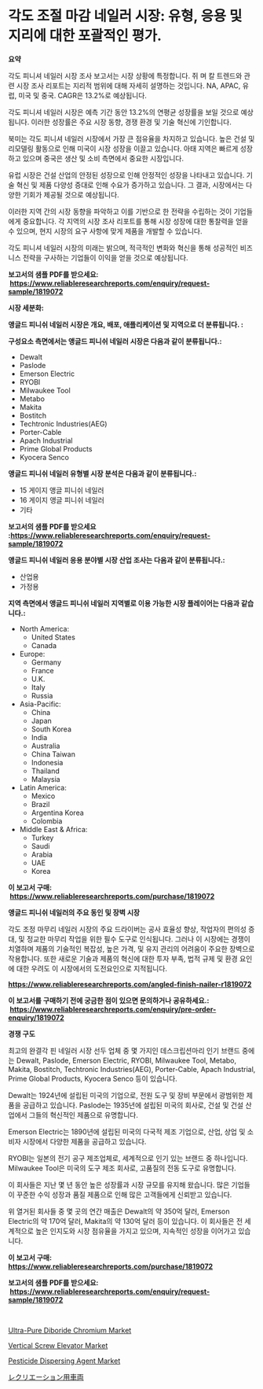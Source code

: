 <p><h1>각도 조절 마감 네일러 시장: 유형, 응용 및 지리에 대한 포괄적인 평가.</h1></p><p><strong>요약</strong></p>
<p><p>각도 피니셔 네일러 시장 조사 보고서는 시장 상황에 특정합니다. 쥐 며 칼 트렌드와 관련 시장 조사 리포트는 지리적 범위에 대해 자세히 설명하는 것입니다. NA, APAC, 유럽, 미국 및 중국. CAGR은 13.2%로 예상됩니다.</p><p>각도 피니셔 네일러 시장은 예측 기간 동안 13.2%의 연평균 성장률을 보일 것으로 예상됩니다. 이러한 성장률은 주요 시장 동향, 경쟁 환경 및 기술 혁신에 기인합니다.</p><p>북미는 각도 피니셔 네일러 시장에서 가장 큰 점유율을 차지하고 있습니다. 높은 건설 및 리모델링 활동으로 인해 미국이 시장 성장을 이끌고 있습니다. 아태 지역은 빠르게 성장하고 있으며 중국은 생산 및 소비 측면에서 중요한 시장입니다.</p><p>유럽 시장은 건설 산업의 안정된 성장으로 인해 안정적인 성장을 나타내고 있습니다. 기술 혁신 및 제품 다양성 증대로 인해 수요가 증가하고 있습니다. 그 결과, 시장에서는 다양한 기회가 제공될 것으로 예상됩니다.</p><p>이러한 지역 간의 시장 동향을 파악하고 이를 기반으로 한 전략을 수립하는 것이 기업들에게 중요합니다. 각 지역의 시장 조사 리포트를 통해 시장 성장에 대한 통찰력을 얻을 수 있으며, 현지 시장의 요구 사항에 맞게 제품을 개발할 수 있습니다.</p><p>각도 피니셔 네일러 시장의 미래는 밝으며, 적극적인 변화와 혁신을 통해 성공적인 비즈니스 전략을 구사하는 기업들이 이익을 얻을 것으로 예상됩니다.</p></p>
<p><strong>보고서의 샘플 PDF를 받으세요: &nbsp;<a href="https://www.reliableresearchreports.com/enquiry/request-sample/1819072">https://www.reliableresearchreports.com/enquiry/request-sample/1819072</a></strong></p>
<p><strong>시장 세분화:</strong></p>
<p><strong> 앵글드 피니쉬 네일러 시장은 개요, 배포, 애플리케이션 및 지역으로 더 분류됩니다. :</strong></p>
<p><strong>구성요소 측면에서는 앵글드 피니쉬 네일러 시장은 다음과 같이 분류됩니다.:</strong></p>
<p><ul><li>Dewalt</li><li>Paslode</li><li>Emerson Electric</li><li>RYOBI</li><li>Milwaukee Tool</li><li>Metabo</li><li>Makita</li><li>Bostitch</li><li>Techtronic Industries(AEG)</li><li>Porter-Cable</li><li>Apach Industrial</li><li>Prime Global Products</li><li>Kyocera Senco</li></ul></p>
<p><strong> 앵글드 피니쉬 네일러 유형별 시장 분석은 다음과 같이 분류됩니다.:</strong></p>
<p><ul><li>15 게이지 앵글 피니쉬 네일러</li><li>16 게이지 앵글 피니쉬 네일러</li><li>기타</li></ul></p>
<p><strong>보고서의 샘플 PDF를 받으세요 :<a href="https://www.reliableresearchreports.com/enquiry/request-sample/1819072">https://www.reliableresearchreports.com/enquiry/request-sample/1819072</a></strong></p>
<p><strong> 앵글드 피니쉬 네일러 응용 분야별 시장 산업 조사는 다음과 같이 분류됩니다.:</strong></p>
<p><ul><li>산업용</li><li>가정용</li></ul></p>
<p><strong>지역 측면에서 앵글드 피니쉬 네일러 지역별로 이용 가능한 시장 플레이어는 다음과 같습니다.:</strong></p>
<p><ul>
    <li>
        North America:
        <ul>
            <li>United States</li>
            <li>Canada</li>
        </ul>
    </li>
    <li>
        Europe:
        <ul>
            <li>Germany</li>
            <li>France</li>
            <li>U.K.</li>
            <li>Italy</li>
            <li>Russia</li>
        </ul>
    </li>
    <li>
        Asia-Pacific:
        <ul>
            <li>China</li>
            <li>Japan</li>
            <li>South Korea</li>
            <li>India</li>
            <li>Australia</li>
            <li>China Taiwan</li>
            <li>Indonesia</li>
            <li>Thailand</li>
            <li>Malaysia</li>
        </ul>
    </li>
    <li>
        Latin America:
        <ul>
            <li>Mexico</li>
            <li>Brazil</li>
            <li>Argentina Korea</li>
            <li>Colombia</li>
        </ul>
    </li>
    <li>
        Middle East & Africa:
        <ul>
            <li>Turkey</li>
            <li>Saudi</li>
            <li>Arabia</li>
            <li>UAE</li>
            <li>Korea</li>
        </ul>
    </li>
    </ul></p>
<p><strong>이 보고서 구매: &nbsp;<a href="https://www.reliableresearchreports.com/purchase/1819072">https://www.reliableresearchreports.com/purchase/1819072</a></strong></p>
<p><strong>앵글드 피니쉬 네일러의 주요 동인 및 장벽 시장</strong></p>
<p><p>각도 조정 마무리 네일러 시장의 주요 드라이버는 공사 효율성 향상, 작업자의 편의성 증대, 및 정교한 마무리 작업을 위한 필수 도구로 인식됩니다. 그러나 이 시장에는 경쟁이 치열하며 제품의 기술적인 복잡성, 높은 가격, 및 유지 관리의 어려움이 주요한 장벽으로 작용합니다. 또한 새로운 기술과 제품의 혁신에 대한 투자 부족, 법적 규제 및 환경 요인에 대한 우려도 이 시장에서의 도전요인으로 지적됩니다.</p></p>
<p><strong><a href="https://www.reliableresearchreports.com/angled-finish-nailer-r1819072">https://www.reliableresearchreports.com/angled-finish-nailer-r1819072</a></strong></p>
<p><strong>이 보고서를 구매하기 전에 궁금한 점이 있으면 문의하거나 공유하세요.: &nbsp;<a href="https://www.reliableresearchreports.com/enquiry/pre-order-enquiry/1819072">https://www.reliableresearchreports.com/enquiry/pre-order-enquiry/1819072</a></strong></p>
<p><strong>경쟁 구도</strong></p>
<p><p>최고의 완결각 핀 네일러 시장 선두 업체 중 몇 가지인 데스크립션마리 인기 브랜드 중에는 Dewalt, Paslode, Emerson Electric, RYOBI, Milwaukee Tool, Metabo, Makita, Bostitch, Techtronic Industries(AEG), Porter-Cable, Apach Industrial, Prime Global Products, Kyocera Senco 등이 있습니다.</p><p>Dewalt는 1924년에 설립된 미국의 기업으로, 전원 도구 및 장비 부문에서 광범위한 제품을 공급하고 있습니다. Paslode는 1935년에 설립된 미국의 회사로, 건설 및 건설 산업에서 그들의 혁신적인 제품으로 유명합니다.</p><p>Emerson Electric는 1890년에 설립된 미국의 다국적 제조 기업으로, 산업, 상업 및 소비자 시장에서 다양한 제품을 공급하고 있습니다.</p><p>RYOBI는 일본의 전기 공구 제조업체로, 세계적으로 인기 있는 브랜드 중 하나입니다. Milwaukee Tool은 미국의 도구 제조 회사로, 고품질의 전동 도구로 유명합니다.</p><p>이 회사들은 지난 몇 년 동안 높은 성장률과 시장 규모를 유지해 왔습니다. 많은 기업들이 꾸준한 수익 성장과 품질 제품으로 인해 많은 고객들에게 신뢰받고 있습니다.</p><p>위 열거된 회사들 중 몇 곳의 연간 매출은 Dewalt의 약 350억 달러, Emerson Electric의 약 170억 달러, Makita의 약 130억 달러 등이 있습니다. 이 회사들은 전 세계적으로 높은 인지도와 시장 점유율을 가지고 있으며, 지속적인 성장을 이어가고 있습니다.</p></p>
<p><strong>이 보고서 구매: &nbsp; <a href="https://www.reliableresearchreports.com/purchase/1819072">https://www.reliableresearchreports.com/purchase/1819072</a></strong></p>
<p><strong>보고서의 샘플 PDF를 받으세요: &nbsp;<a href="https://www.reliableresearchreports.com/enquiry/request-sample/1819072">https://www.reliableresearchreports.com/enquiry/request-sample/1819072</a></strong><strong></strong></p>
<p>&nbsp;</p>
<p><p><a href="https://www.linkedin.com/pulse/ultra-pure-diboride-chromium-market-analysis-examines-its-bs0he?trackingId=uhq3tsz5tFDUmWX0WGIM0A%3D%3D">Ultra-Pure Diboride Chromium Market</a></p><p><a href="https://github.com/moyahfrancoestellec51j635wcx/Market-Research-Report-List-2/blob/main/vertical-screw-elevator-market.md">Vertical Screw Elevator Market</a></p><p><a href="https://www.linkedin.com/pulse/pesticide-dispersing-agent-market-comprehensive-report-pybqf?trackingId=DSM7pYj%2F3yc9t1sibHSkkQ%3D%3D">Pesticide Dispersing Agent Market</a></p><p><a href="https://github.com/lily-u-genius/Market-Research-Report-List-1/blob/main/822928832285.md">レクリエーション用車両</a></p></p>